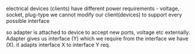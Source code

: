 electrical devices (clients) have different power requirements - voltage, socket, plug-type
we cannot modify our client(devices) to support every possible interface

so adapter is attached to device to accept new ports, voltage etc externally. Adapter gives us interface (Y) which we require from the interface we have (X). 
it adapts interface X to interface Y req.

